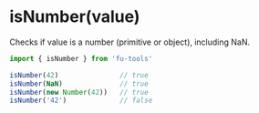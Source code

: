 # isNumber(value)

Checks if value is a number (primitive or object), including NaN.

```javascript
import { isNumber } from 'fu-tools'

isNumber(42)               // true
isNumber(NaN)              // true
isNumber(new Number(42))   // true
isNumber('42')             // false
```